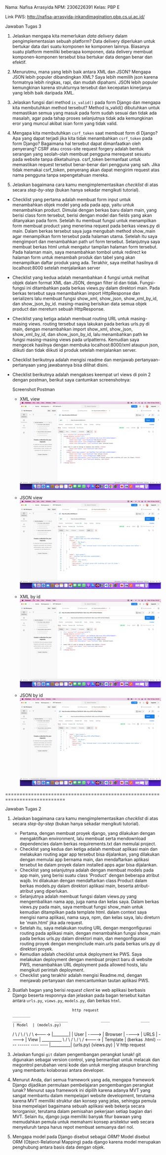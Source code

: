 Nama: Nafisa Arrasyida
NPM: 2306226391
Kelas: PBP E

Link PWS: http://nafisa-arrasyida-inkandimagination.pbp.cs.ui.ac.id/

Jawaban Tugas 3
1. Jelaskan mengapa kita memerlukan *data delivery* dalam pengimplementasian sebuah platform?
Data delivery diperlukan untuk bertukar data dari suatu komponen ke komponen lainnya. Biasanya suatu platform memiliki beberapa komponen, data delivery membuat komponen-komponen tersebut bisa bertukar data dengan benar dan efektif.

2. Menurutmu, mana yang lebih baik antara XML dan JSON? Mengapa JSON lebih populer dibandingkan XML?
Saya lebih memilih json karena formatnya lebih ringkas, rapi, dan mudah dipahami. JSON lebih populer kemungkinan karena strukturnya tersebut dan kecepatan kinerjanya yang lebih baik daripada XML.

3. Jelaskan fungsi dari method `is_valid()` pada form Django dan mengapa kita membutuhkan method tersebut?
Method is_valid() dibutuhkan untuk memastikan semua yang masuk pada form sudah sesuai dan tidak ada masalah, agar pada tahap proses selanjutnya tidak ada kemungkinan eror yang muncul akibat isian form yang tidak valid.

4. Mengapa kita membutuhkan `csrf_token` saat membuat form di Django? Apa yang dapat terjadi jika kita tidak menambahkan `csrf_token` pada form Django? Bagaimana hal tersebut dapat dimanfaatkan oleh penyerang?
CSRF atau cross-site request forgery adalah bentuk serangan yang seolah-olah membuat pengguna merequest sesuatu pada website tanpa diketahuinya. csrf_token bermanfaat untuk memastikan request tersebut benar-benar dari pengguna yang sah. Jika tidak memakai csrf_token, penyerang akan dapat mengirim request atas nama pengguna tanpa sepengetahuan mereka.

5. Jelaskan bagaimana cara kamu mengimplementasikan *checklist* di atas secara *step-by-step* (bukan hanya sekadar mengikuti tutorial).
- Checklist yang pertama adalah membuat form input untuk menambahkan objek model yang ada pada app, yaitu untuk menambahkan product. Dimulai dengan berkas baru dalam main, yang berisi class form tersebut, berisi dengan model dan fields yang akan ditanyakan pada form. Setelah itu membuat fungsi untuk  menampilkan form membuat product yang menerima request pada berkas views.py di main. Dalam berkas tersebut saya juga mengubah method show_main agar menampilkan form tersebut pada halaman utama. Setelah itu saya mengimport dan menambahkan path url form tersebut. Selanjutnya saya membuat berkas html untuk mengatur tampilan halaman form tersebut. Pada halaman main, saya menambahkan tombol untuk redirect ke halaman form untuk menambah produk dan tabel yang akan menampilkan daftar produk yang ada. Terakhir, saya melihat hasilnya di localhost:8000 setelah menjalankan server
- Checklist yang kedua adalah menambahkan 4 fungsi untuk melihat objek dalam format XML dan JSON, dengan filter id dan tidak. Fungsi-fungsi ini ditambahkan pada berkas views.py dalam direktori main. Pada berkas tersebut saya menambahkan import HttpResponse dan serializers lalu membuat fungsi show_xml, show_json, show_xml_by_id, dan show_json_by_id. masing-masing berisikan data semua objek product dan mereturn sebuah HttpResponse.
- Checklist yang ketiga adalah membuat routing URL untuk masing-masing views. routing tersebut saya lakukan pada berkas urls.py di main, dengan menambahkan import show_xml, show_json, show_xml_by_id, dan show_json_by_id, lalu menambahkan path ke fungsi masing-masing views pada urlpatterns. Kemudian saya mengecek hasilnya dengan membuka localhost:8000/xml ataupun json, diikuti dan tidak diikuti id produk setelah menjalankan server.
- Checklist berikutnya adalah mengisi readme dan menjawab pertanyaan-pertanyaan yang jawabannya bisa dilihat disini.
- Checklist berikutnya adalah mengakses keempat url views di poin 2 dengan postman, berikut saya cantumkan screenshotnya: 

    Screenshot Postman
    - XML view
    ![Alt text](images/xml_view.png)

    - JSON view
    ![Alt text](images/json_view.png)

    - XML by id
    ![Alt text](images/xml_by_id.png)

    - JSON by id
    ![Alt text](images/json_by_id.png)


===========================================================================

Jawaban Tugas 2
1. Jelaskan bagaimana cara kamu mengimplementasikan *checklist* di atas secara *step-by-step* (bukan hanya sekadar mengikuti tutorial). 
    - Pertama, dengan membuat proyek django, yang dilakukan dengan mengaktifkan environment, lalu membuat serta mendownload dependencies dalam berkas requirements.txt dan memulai project. 
    - Checklist yang kedua dan ketiga adalah membuat aplikasi main dan melakukan routing agar app tersebut bisa dijalankan, yang dilakukan dengan memulai app bernama main, dan mendaftarkan aplikasi tersebut ke dalam proyek dalam installed apps agar bisa dijalankan. 
    - Checklist yang selanjutnya adalah dengan membuat models pada app main, yang berisi suatu class 'Product' dengan beberapa atribut wajib. Ini dilakukan dengan mendaftarkan class Product dalam berkas models.py dalam direktori aplikasi main, beserta atribut-atribut yang diperlukan.
    - Selanjutnya adalah membuat fungsi dalam views.py yang mengembalikan nama app, juga nama dan kelas saya. Dalam berkas views.py pada main, saya membuat fungsi show_main untuk kemudian ditampilkan pada template html. dalam context saya mengisi nama aplikasi, nama saya, npm, dan kelas saya, lalu direturn ke 'main.html' jika ada request.
    - Setelah itu, saya melakukan routing URL dengan mengonfigurasi routing pada aplikasi main, dengan menambahkan fungsi show_main pada berkas urls.py dalam direktori main, dan mengonfigurasi routing proyek dengan menginclude main.urls pada berkas urls.py di direktori proyek.
    - Kemudian adalah checklist untuk deployment ke PWS. Saya melakukan deployment dengan membuat project baru di website PWS, menambahkan URL deployment pada allowed hosts, lalu mengikuti perintah deployment.
    - Checklist yang terakhir adalah mengisi Readme.md, dengan menjawab pertanyaan dan mencantumkan tautan aplikasi PWS.

2. Buatlah bagan yang berisi *request client* ke web aplikasi berbasis Django beserta responnya dan jelaskan pada bagan tersebut kaitan antara `urls.py`, `views.py`, `models.py`, dan berkas `html`.

                                  http request                                    ________
       ____               ______               ____              ____            | Model  | (models.py)
     /      \           /        \           /      \          /      \   <----> |________|
    |  User  |  ---->  | Browser  |  ---->  |  URLS  |  ----> |  View  |          __________
     \      /           \        /           \      /          \      /   <----> | Template | (berkas .html)
       ----               ------               ----              ----            |__________|
                                             (urls.py)        (views.py)
                                                                   |
                                                                   V
                                                             http request

3. Jelaskan fungsi `git` dalam pengembangan perangkat lunak!
    git digunakan sebagai version control, yang bermanfaat untuk melacak dan megontrol perubahan versi kode dan untuk merging ataupun branching yang membantu kolaborasi antara developer.
    
4. Menurut Anda, dari semua framework yang ada, mengapa framework Django dijadikan permulaan pembelajaran pengembangan perangkat lunak?
    Menurut saya framework ini dipilih karena adanya MVT yang sangat membantu dalam mempelajari website development, terutama karena MVT memiliki struktur dan konsep yang jelas, sehingga pemula bisa mempelajari bagaimana sebuah aplikasi web bekerja secara terorganisir, terutama dalam pemisahan pekerjaan setiap bagian dari MVT. Selain itu, django juga memiliki banyak fitur bawaan yang memudahkan pemula untuk memahami konsep arsitektur web secara menyeluruh tanpa harus repot membuat semuanya dari nol.
    
5. Mengapa model pada Django disebut sebagai *ORM*?
    Model disebut ORM (Object-Relational Mapping) pada django karena model merupakan penghubung antara basis data dengan objek.